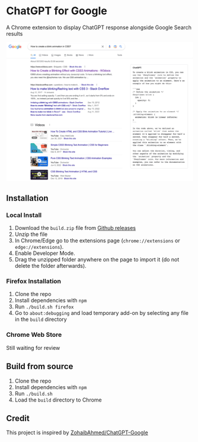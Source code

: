 # ChatGPT for Google

A Chrome extension to display ChatGPT response alongside Google Search results

![Screenshot](screenshot.jpg?raw=true)

## Installation

### Local Install

1. Download the `build.zip` file from [Github releases](https://github.com/wong2/chat-gpt-google-extension/releases)
2. Unzip the file
3. In Chrome/Edge go to the extensions page (`chrome://extensions` or `edge://extensions`).
4. Enable Developer Mode.
5. Drag the unzipped folder anywhere on the page to import it (do not delete the folder afterwards).

### Firefox Installation

1. Clone the repo
2. Install dependencies with `npm`
3. Run `./build.sh firefox`
4. Go to `about:debugging` and load temporary add-on by selecting any file in the `build` directory

### Chrome Web Store

Still waiting for review

## Build from source

1. Clone the repo
2. Install dependencies with `npm`
3. Run `./build.sh`
4. Load the `build` directory to Chrome

## Credit

This project is inspired by [ZohaibAhmed/ChatGPT-Google](https://github.com/ZohaibAhmed/ChatGPT-Google)
